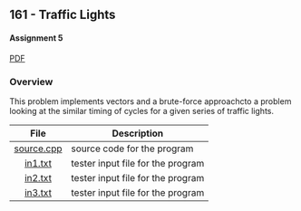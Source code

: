 ## 161 - Traffic Lights
#### Assignment 5
[PDF](https://github.com/sgilliland/4883-Programming_Techniques-Gilliland/blob/main/Assignments/P161/161.pdf)

### Overview

This problem implements vectors and a brute-force approachcto a problem looking at the similar timing of cycles for a given series of traffic lights.

| File | Description |
| :----: | ----------- |
| [source.cpp](https://github.com/sgilliland/4883-Programming_Techniques-Gilliland/blob/main/Assignments/P161/source.cpp) |  source code for the program |
| [in1.txt](https://github.com/sgilliland/4883-Programming_Techniques-Gilliland/blob/main/Assignments/P161/in1.txt) |  tester input file for the program |
| [in2.txt](https://github.com/sgilliland/4883-Programming_Techniques-Gilliland/blob/main/Assignments/P161/in2.txt) |  tester input file for the program |
| [in3.txt](https://github.com/sgilliland/4883-Programming_Techniques-Gilliland/blob/main/Assignments/P161/in3.txt) |  tester input file for the program |